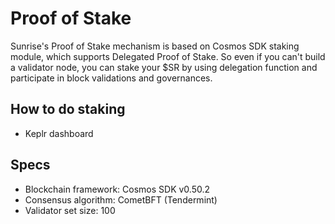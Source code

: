 # Proof of Stake

Sunrise's Proof of Stake mechanism is based on Cosmos SDK staking module, which supports Delegated Proof of Stake.
So even if you can't build a validator node, you can stake your $SR by using delegation function and participate in block validations and governances.

## How to do staking

- Keplr dashboard

## Specs

- Blockchain framework: Cosmos SDK v0.50.2
- Consensus algorithm: CometBFT (Tendermint)
- Validator set size: 100
